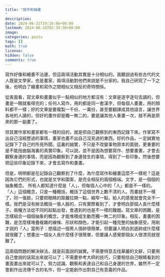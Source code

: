 ```yaml
---
title: "寫作和繪畫"
description: 
date: 2024-06-21T19:16:06+08:00
lastmod: 2024-06-26T02:39:50+08:00
image: 
categories: posts
tags: []
math: true
license: 
hidden: false
comments: true
---
```


寫作好像和繪畫不沾邊，但這兩項活動其實是十分相似的。我聽説過有些古代的文人既是文學家，也是畫家，兩項活動對他們來説是不分家的。我自己研究了一下之後，也明白了繪畫和寫作之間相似又相反的奇特關係。

從表面看，寫文章和畫畫似乎一點相似的地方都沒有：文章是逐字逐句去讀的，但畫是一眼就看得完的；任何人寫作，用的都是同一套漢字，但每個人畫畫，用的顏料都不一樣；好的文章是要複製一千份、一萬份，甚至要翻譯成其他語言，讓世界各地的人讀的，但好的畫作卻是獨一無二的，要是讓其他人重畫一次，就不再是原來的那一副畫了。

但其實作家和畫家都有一樣的目的，就是把自己觀察到的東西記錄下來。作家寫不出自己沒經歷過的事情，畫家也畫不出自己沒見過的東西。好的作品，一定誠實地記錄下了自己的所見所聞。這裏的誠實，不只是不改變事物原本的面貌，更重要的是不能扭曲腦海裏的真實印象。可以説，並不是因為想要寫作、想要畫畫，才會去觀察身邊的事情，而是因為觀察到了身邊發生的事情，得到了一些印象，然後想要把這些印象記錄下來，才會去寫作和畫畫。

但是，明明都是在記錄自己觀察到了什麼，為什麼寫作和繪畫這麼不一樣呢？這是因為它們的形式，也就是文字和圖案，是完全相反的兩個極端。文字，是一個個的抽象概念。 所有人都知道什麼是「人」，但每個人心中的「人」都是不一樣的。「人」這個概念，只是一種概括，概括了這個世界上數不清的人。而畫就不一樣了，同一張臉，只要把眼睛的距離拉開一點，縮窄一點，給人的感覺就會完全不一樣。我們是沒有辦法概括一張人臉的，只有實際看到了，才會明白那個人長什麼樣子。兩種方法從不同的起點出發，會遇到的也是不一樣的難題。寫文章的困難，是怎樣組合一個個抽象的概念，才能堆積成生動而獨一無二的印象。相反，畫畫的困難，是怎麼樣堆疊複雜的線條、形狀和顏色，才能引起一種完整的抽象感受。用剛才説的「人」當例子：想描述一個男人很帥很簡單，但要讓人明白到底帥成什麼樣就很難了；想畫出一個女人長什麼樣子很簡單，但要讓人感覺那個女人很漂亮就很難了。

這兩個問題的解決辦法，就是前面説的誠實。不需要特意去找華麗的文辭，只要用自己會説的話寫出來就可以了；不需要參考大師的技巧，只要相信自己眼睛看到的畫面畫出來就可以了。努力認識、觀察和表達自己和自己身邊的世界，雖然不一定會創作出流傳千古的名作，但一定能創作出對自己有意義的作品。


